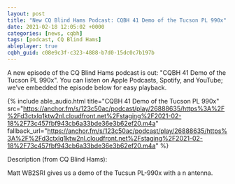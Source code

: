 ```yaml
---
layout: post
title: "New CQ Blind Hams Podcast: CQBH 41 Demo of the Tucson PL 990x"
date: 2021-02-18 12:05:02 +0000
categories: [news, cqbh]
tags: [podcast, CQ Blind Hams]
ableplayer: true
cqbh_guid: c08e9c3f-c323-4888-b7d0-15dc0c7b197b
---
```


A new episode of the CQ Blind Hams podcast is out: "CQBH 41 Demo of the Tucson PL 990x". You can listen on Apple Podcasts, Spotify, and YouTube; we’ve embedded the episode below for easy playback.

{% include able_audio.html title="CQBH 41 Demo of the Tucson PL 990x" src="https://anchor.fm/s/123c50ac/podcast/play/26888635/https%3A%2F%2Fd3ctxlq1ktw2nl.cloudfront.net%2Fstaging%2F2021-02-18%2F73c457fbf943cb6a33bde36e3b62ef20.m4a" fallback_url="https://anchor.fm/s/123c50ac/podcast/play/26888635/https%3A%2F%2Fd3ctxlq1ktw2nl.cloudfront.net%2Fstaging%2F2021-02-18%2F73c457fbf943cb6a33bde36e3b62ef20.m4a" %}

Description (from CQ Blind Hams):

<p>Matt WB2SRI gives us a demo of the Tucsun PL-990x with a n antenna.</p>
